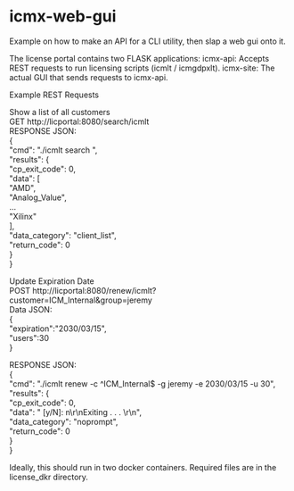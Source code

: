 # icmx-web-gui
Example on how to make an API for a CLI utility, then slap a web gui onto it.

The license portal contains two FLASK applications:
icmx-api: Accepts REST requests to run licensing scripts (icmlt / icmgdpxlt).
icmx-site: The actual GUI that sends requests to icmx-api.

Example REST Requests

Show a list of all customers <br />
GET http://licportal:8080/search/icmlt <br />
RESPONSE JSON: <br />
{ <br />
  "cmd": "./icmlt search ", <br />
  "results": { <br />
    "cp_exit_code": 0, <br />
    "data": [ <br />
      "AMD", <br />
      "Analog_Value", <br />
      ... <br />
      "Xilinx" <br />
    ], <br />
    "data_category": "client_list", <br />
    "return_code": 0 <br />
  } <br />
} <br />

Update Expiration Date <br />
POST http://licportal:8080/renew/icmlt?customer=ICM_Internal&group=jeremy <br />
Data JSON: <br />
{ <br />
  "expiration":"2030/03/15", <br />
  "users":30 <br />
} <br />

RESPONSE JSON: <br />
{ <br />
  "cmd": "./icmlt renew -c ^ICM_Internal$ -g jeremy -e 2030/03/15 -u 30", <br />
  "results": { <br />
    "cp_exit_code": 0, <br />
    "data": " [y/N]: n\r\nExiting . . . \r\n", <br />
    "data_category": "noprompt", <br />
    "return_code": 0 <br />
  } <br />
} <br />

Ideally, this should run in two docker containers. Required files are in the license_dkr directory. <br />
